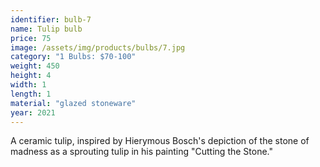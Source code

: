 ```yaml
---
identifier: bulb-7
name: Tulip bulb
price: 75
image: /assets/img/products/bulbs/7.jpg
category: "1 Bulbs: $70-100"
weight: 450
height: 4
width: 1
length: 1
material: "glazed stoneware"
year: 2021
---
```


A ceramic tulip, inspired by  Hierymous Bosch's depiction of the stone of madness as a sprouting tulip in his painting "Cutting the Stone."